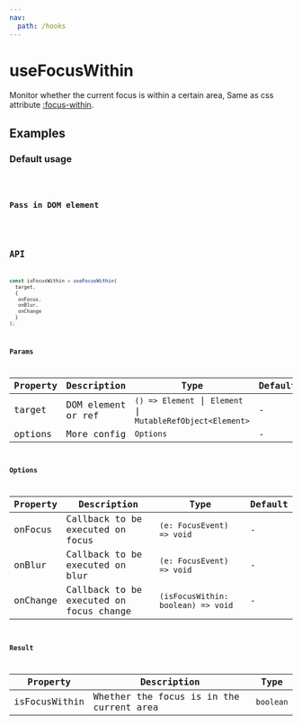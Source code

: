 ```yaml
---
nav:
  path: /hooks
---
```


# useFocusWithin

Monitor whether the current focus is within a certain area, Same as css attribute [:focus-within](https://developer.mozilla.org/en-US/docs/Web/CSS/:focus-within).

## Examples

### Default usage

<code src="./demo/demo1.tsx" />

### Pass in DOM element

<code src="./demo/demo2.tsx" />

## API

```typescript
const isFocusWithin = useFocusWithin(
  target,
  {
   onFocus,
   onBlur,
   onChange
  }
);
```

### Params

| Property | Description        | Type                                                        | Default |
| -------- | ------------------ | ----------------------------------------------------------- | ------- |
| target   | DOM element or ref | `() => Element` \| `Element` \| `MutableRefObject<Element>` | -       |
| options  | More config        | `Options`                                                   | -       |

### Options

| Property | Description                             | Type                               | Default |
| -------- | --------------------------------------- | ---------------------------------- | ------- |
| onFocus  | Callback to be executed on focus        | `(e: FocusEvent) => void`          | -       |
| onBlur   | Callback to be executed on blur         | `(e: FocusEvent) => void`          | -       |
| onChange | Callback to be executed on focus change | `(isFocusWithin: boolean) => void` | -       |

### Result

| Property      | Description                              | Type      |
| ------------- | ---------------------------------------- | --------- |
| isFocusWithin | Whether the focus is in the current area | `boolean` |
